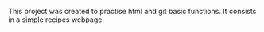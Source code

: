 This project was created to practise html and git basic functions.
It consists in a simple recipes webpage. 
